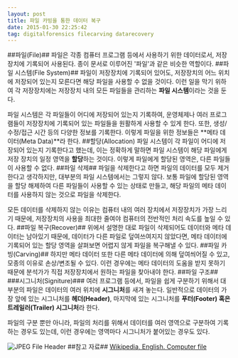 ```yaml
---
layout: post 
title: 파일 카빙을 통한 데이터 복구
date: 2015-01-30 22:25:42
tag: digitalforensics filecarving datarecovery
---
```

##파일(File)##
파일은 각종 컴퓨터 프로그램 등에서 사용하기 위한 데이터로서, 저장장치에 기록되어 사용된다. 종이 문서로 이루어진 '파일'과 같은 비슷한 역할이다.
##파일 시스템(File System)##
파일이 저장장치에 기록되어 있어도, 저장장치의 어느 위치에 저장되어 있는지 모른다면 해당 파일을 사용할 수 없을 것이다. 이런 일을 막기 위하여 각 저장장치에는 저장장치 내의 모든 파일들을 관리하는 **파일 시스템**이라는 것을 둔다.

파일 시스템은 각 파일들이 어디에 저장되어 있는지 기록하여, 운영체제나 여러 프로그램들이 저장장치에 기록되어 있는 파일들을 원활하게 사용할 수 있게 한다. 또한, 생성/수정/접근 시간 등의 다양한 정보를 기록한다. 이렇게 파일을 위한 정보들은 **메타 데이터(Meta Data)**라 한다.
##할당(Allocation)
파일 시스템이 각 파일이 어디에 저장되어 있는지 기록한다고 했는데, 이는 정확하게 말하면 파일 시스템이 해당 파일에게 저장 장치의 일정 영역을 **할당**하는 것이다. 이렇게 파일에게 할당된 영역은, 다른 파일들이 사용할 수 없다.
##파일 삭제##
파일을 삭제한다고 하면 파일의 데이터를 모두 제거한다고 생각하지만, 대부분의 파일 시스템에서는 그렇지 않다. 보통 파일에 할당된 영역을 할당 해제하여 다른 파일들이 사용할 수 있는 상태로 만들고, 해당 파일의 메타 데이터를 사용하지 않는 것으로 파일을 삭제한다.

모든 데이터를 삭제하지 않는 이유는 컴퓨터 내의 여러 장치에서 저장장치가 가장 느리기 때문에, 저장장치의 사용을 최대한 줄여야 컴퓨터의 전반적인 처리 속도를 높일 수 있다.
##파일 복구(Recover)##
위에서 설명한 대로 파일이 삭제되어도 데이터와 메타 데이터는 남아있기 때문에, 데이터가 다른 파일로 덮여쓰여지지 않았다면, 메타 데이터에 기록되어 있는 할당 영역을 살펴보면 어렵지 않게 파일을 복구해낼 수 있다.
##파일 카빙(Carving)##
하지만 메타 데이터 또한 다른 메타 데이터에 의해 덮여씌어질 수 있고, 모종의 이유로 손상/변조될 수 있다. 이런 경우에는 메타 데이터의 도움을 받지 못하기 때문에 분석가가 직접 저장장치에서 원하는 파일을 찾아내야 한다.
##파일 구조##
###시그니처(Signiture)###
여러 프로그램 등에서, 파일을 쉽게 구분하기 위해서 대부분의 파일은 데이터의 여러 위치에 **시그니처**를 새겨 놓는다. 일반적으로 데이터의 가장 앞에 있는 시그니처를 **헤더(Header)**, 마지막에 있는 시그니처를 **푸터(Footer) 혹은 트레일러(Trailer) 시그니처**라 한다.

파일의 구분 뿐만 아니라, 파일의 처리를 위해서 데이터를 여러 영역으로 구분하여 기록하는 경우도 있는데, 이런 경우에는 영역마다 시그니처가 붙어있는 경우도 있다.

![JPEG File Header]({{site.url}}/image/jpeg_header.png "JPEG 파일의 시그니처")
##참고 자료##
[Wikipedia, English. Computer file](http://en.wikipedia.org/wiki/Computer_file)